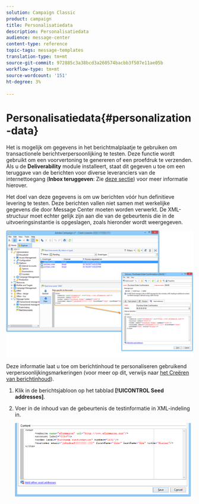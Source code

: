 ```yaml
---
solution: Campaign Classic
product: campaign
title: Personalisatiedata
description: Personalisatiedata
audience: message-center
content-type: reference
topic-tags: message-templates
translation-type: tm+mt
source-git-commit: 972885c3a38bcd3a260574bacbb3f507e11ae05b
workflow-type: tm+mt
source-wordcount: '151'
ht-degree: 3%

---
```



# Personalisatiedata{#personalization-data}

Het is mogelijk om gegevens in het berichtmalplaatje te gebruiken om transactionele berichtverpersoonlijking te testen. Deze functie wordt gebruikt om een voorvertoning te genereren of een proefdruk te verzenden. Als u de **Deliverability** module installeert, staat dit gegeven u toe om een teruggave van de berichten voor diverse leveranciers van de internettoegang (**Inbox teruggeven**: Zie [deze sectie](../../delivery/using/inbox-rendering.md)) voor meer informatie hierover.

Het doel van deze gegevens is om uw berichten vóór hun definitieve levering te testen. Deze berichten vallen niet samen met werkelijke gegevens die door Message Center moeten worden verwerkt. De XML-structuur moet echter gelijk zijn aan die van de gebeurtenis die in de uitvoeringsinstantie is opgeslagen, zoals hieronder wordt weergegeven.

![](assets/messagecenter_create_custo_006.png)

Deze informatie laat u toe om berichtinhoud te personaliseren gebruikend verpersoonlijkingsmarkeringen (voor meer op dit, verwijs naar [het Creëren van berichtinhoud](../../message-center/using/creating-message-content.md)).

1. Klik in de berichtsjabloon op het tabblad **[!UICONTROL Seed addresses]**.
1. Voer in de inhoud van de gebeurtenis de testinformatie in XML-indeling in.

   ![](assets/messagecenter_create_custo_001.png)
